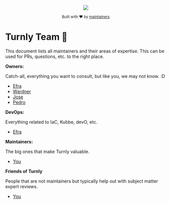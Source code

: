 <div align="center">
  <p align="center">
      <a href="https://turnly.app" target="_blank" rel="noopener">
          <img src="https://raw.githubusercontent.com/turnly/turnly/develop/docs/assets/github-header.png" />
      </a>
  </p>

  <p>
    <sub>
      Built with ❤︎ by
      <a href="/OWNERS.md">
        maintainers
      </a>
    </sub>
  </p>
</div>

# Turnly Team 🎨

This document lists all maintainers and their areas of expertise.
This can be used for PRs, questions, etc. to the right place.

**Owners:**

Catch-all, everything you want to consult, but like you, we may not know. :D

- [Efra](https://github.com/efraa)
- [Wardner](https://github.com/wardner)
- [Jose](https://github.com/DarkCode01)
- [Pedro](https://github.com/psanders)

**DevOps:**

Everything related to IaC, Kubbe, devO, etc.

- [Efra](https://github.com/efraa)

**Maintainers:**

The big ones that make Turnly valuable.

- [You](https://github.com/settings)

**Friends of Turnly**

People that are not maintainers but typically help out with subject matter expert reviews.

- [You](https://github.com/settings)

